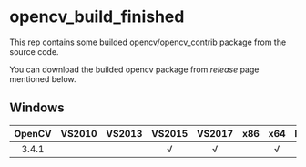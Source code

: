# opencv_build_finished

This rep contains some builded opencv/opencv_contrib package from the source code.

You can download the builded opencv package from *release* page mentioned below.

## Windows
| OpenCV | VS2010 | VS2013 | VS2015 | VS2017 |  x86 |  x64  | Debug/Release| contrib_module | 
|:------:|:------:|:------:|:------:|:------:|:----:|:-----:|:------------:|:--------------:|
| 3.4.1  |        |        |   √    |   √    |      |  √    |√             |                |
